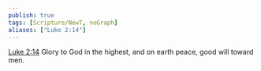 ```yaml
---
publish: true
tags: [Scripture/NewT, noGraph]
aliases: ["Luke 2:14"]
---
```

[Luke 2:14](https://churchofjesuschrist.org/study/scriptures/nt/luke/2?lang=eng&id=p14#p14) Glory to God in the highest, and on earth peace, good will toward men.
